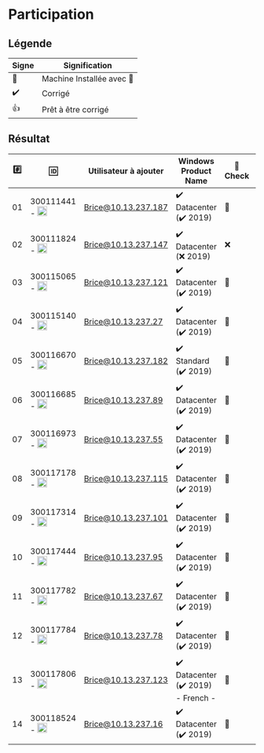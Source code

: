 # Participation

## Légende

| Signe              | Signification                 |
|--------------------|-------------------------------|
| :tada:             | Machine Installée avec :key:  |
| :heavy_check_mark: | Corrigé                       |
| :+1:               | Prêt à être corrigé           |

## Résultat

|:hash:| :id:      | Utilisateur à ajouter   | Windows Product Name   | :key: Check | :gear: [sconfig](Participation.md#b-sconfig)  |  :parking: Unit |
|------|-----------|-------------------------|------------------------|----------|--------------|------|
| 01   | 300111441 - <image src="https://avatars2.githubusercontent.com/u/55207099?s=400&v=4" width=20 height=20></image>  | Brice@10.13.237.187      |:heavy_check_mark: Datacenter  (:heavy_check_mark: 2019)                 |:tada:|:heavy_check_mark:| :bangbang: | 
| 02   | 300111824 - <image src="https://avatars2.githubusercontent.com/u/54911706?s=400&v=4" width=20 height=20></image>  | Brice@10.13.237.147      |:heavy_check_mark: Datacenter  (:x: 2019)                 |:x:|:x:| :three::eight: | 
| 03   | 300115065 - <image src="https://avatars2.githubusercontent.com/u/54910778?s=460&v=4" width=20 height=20></image>  | Brice@10.13.237.121      |:heavy_check_mark: Datacenter  (:heavy_check_mark: 2019) |:tada:|:heavy_check_mark:| :  1 :: 3  |
| 04   | 300115140 - <image src="https://avatars0.githubusercontent.com/u/54910329?s=460&v=4" width=20 height=20></image>  | Brice@10.13.237.27      |:heavy_check_mark: Datacenter  (:heavy_check_mark: 2019)                  |:tada:|:heavy_check_mark:| :bangbang: | 
| 05   | 300116670 - <image src="https://avatars0.githubusercontent.com/u/55238107?s=460&v=4" width=20 height=20></image>  | Brice@10.13.237.182      |:heavy_check_mark: Standard  (:heavy_check_mark: 2019)                 |:tada:|:heavy_check_mark:| :bangbang: | 
| 06   | 300116685 - <image src="https://avatars0.githubusercontent.com/u/54910751?s=460&v=4" width=20 height=20></image>  | Brice@10.13.237.89      |:heavy_check_mark: Datacenter  (:heavy_check_mark: 2019)                 |:tada:|:heavy_check_mark:| :bangbang: | 
| 07 | 300116973 - <image src="https://avatars0.githubusercontent.com/u/54910252?s=460&v=4" width=20 height=20></image>  | Brice@10.13.237.55      |:heavy_check_mark: Datacenter  (:heavy_check_mark: 2019)                 |:tada:|:heavy_check_mark:| :bangbang: | 
| 08 | 300117178 - <image src="https://avatars0.githubusercontent.com/u/54910937?s=460&v=4" width=20 height=20></image> | Brice@10.13.237.115      |:heavy_check_mark: Datacenter  (:heavy_check_mark: 2019)                 |:tada:|:heavy_check_mark:| :bangbang: | 
| 09 | 300117314 - <image src="https://avatars0.githubusercontent.com/u/54910700?s=460&v=4" width=20 height=20></image> | Brice@10.13.237.101 |:heavy_check_mark: Datacenter  (:heavy_check_mark: 2019)                 |:tada:|:heavy_check_mark:| :bangbang: | 
| 10 | 300117444 - <image src="https://avatars0.githubusercontent.com/u/54910261?s=460&v=4" width=20 height=20></image>  | Brice@10.13.237.95 |:heavy_check_mark: Datacenter  (:heavy_check_mark: 2019)                 |:tada:|:heavy_check_mark:| :bangbang: | 
| 11 | 300117782 - <image src="https://avatars0.githubusercontent.com/u/56364697?s=460&v=4" width=20 height=20></image>  | Brice@10.13.237.67      |:heavy_check_mark: Datacenter  (:heavy_check_mark: 2019)                 |:tada:|:heavy_check_mark:| :bangbang: | 
| 12   | 300117784 - <image src="https://avatars0.githubusercontent.com/u/54910102?s=460&v=4" width=20 height=20></image>  | Brice@10.13.237.78      |:heavy_check_mark: Datacenter  (:heavy_check_mark: 2019)                 |:tada:|:heavy_check_mark:| :bangbang: | 
| 13   | 300117806 - <image src="https://avatars0.githubusercontent.com/u/54910103?s=460&v=4" width=20 height=20></image>  | Brice@10.13.237.123      |:heavy_check_mark: Datacenter  (:heavy_check_mark: 2019) - French -      |:tada:|:heavy_check_mark:| :bangbang: | 
| 14   | 300118524 - <image src="https://avatars0.githubusercontent.com/u/56364857?s=460&v=4" width=20 height=20></image>  | Brice@10.13.237.16     |:heavy_check_mark: Datacenter  (:heavy_check_mark: 2019)       |:tada:|:heavy_check_mark:| :three::seven: | 



